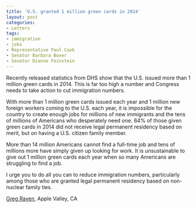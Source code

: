 ```yaml
---
title: 'U.S. granted 1 million green cards in 2014'
layout: post
categories:
- Letters
tags:
- immigration
- jobs
- Representative Paul Cook
- Senator Barbara Boxer
- Senator Dianne Feinstein
---
```


Recently released statistics from DHS show that the U.S. issued more than 1 million green cards in 2014. This is far too high a number and Congress needs to take action to cut immigration numbers.  
  
With more than 1 million green cards issued each year and 1 million new foreign workers coming to the U.S. each year, it is impossible for the country to create enough jobs for millions of new immigrants and the tens of millions of Americans who desperately need one. 64% of those given green cards in 2014 did not receive legal permanent residency based on merit, but on having a U.S. citizen family member.

More than 14 million Americans cannot find a full-time job and tens of millions more have simply given up looking for work. It is unsustainable to give out 1 million green cards each year when so many Americans are struggling to find a job.

I urge you to do all you can to reduce immigration numbers, particularly among those who are granted legal permanent residency based on non-nuclear family ties.

[Greg Raven](https://www.gregraven.org), Apple Valley, CA